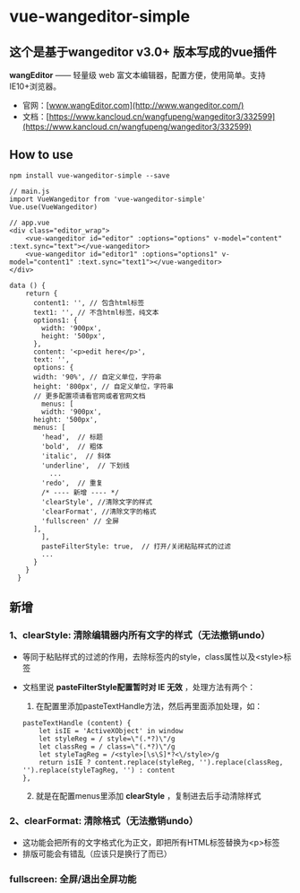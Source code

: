 # vue-wangeditor-simple


## 这个是基于**wangeditor v3.0+ 版本**写成的vue插件

**wangEditor** —— 轻量级 web 富文本编辑器，配置方便，使用简单。支持IE10+浏览器。

- 官网：[www.wangEditor.com](http://www.wangeditor.com/)
- 文档：[https://www.kancloud.cn/wangfupeng/wangeditor3/332599](https://www.kancloud.cn/wangfupeng/wangeditor3/332599)


## How to use

```
npm install vue-wangeditor-simple --save

// main.js
import VueWangeditor from 'vue-wangeditor-simple'
Vue.use(VueWangeditor)

// app.vue
<div class="editor_wrap">
    <vue-wangeditor id="editor" :options="options" v-model="content" :text.sync="text"></vue-wangeditor>
    <vue-wangeditor id="editor1" :options="options1" v-model="content1" :text.sync="text1"></vue-wangeditor>
</div>

data () {
    return {
      content1: '', // 包含html标签
      text1: '', // 不含html标签，纯文本
      options1: {
        width: '900px',
        height: '500px',
      },
      content: '<p>edit here</p>',
      text: '',
      options: {
      width: '90%', // 自定义单位，字符串
      height: '800px', // 自定义单位，字符串
      // 更多配置项请看官网或者官网文档
        menus: [
        width: '900px',
      height: '500px',
      menus: [
        'head',  // 标题
        'bold',  // 粗体
        'italic',  // 斜体
        'underline',  // 下划线
          ...
        'redo',  // 重复
        /* ---- 新增 ---- */
        'clearStyle', //清除文字的样式
        'clearFormat', //清除文字的格式
        'fullscreen' // 全屏
      ],
        ],
        pasteFilterStyle: true,  // 打开/关闭粘贴样式的过滤
        ...
      }
    }
  }
```

## 新增

### 1、clearStyle: 清除编辑器内所有文字的样式（无法撤销undo）
- 等同于粘贴样式的过滤的作用，去除标签内的style，class属性以及\<style>标签
- 文档里说 **pasteFilterStyle配置暂时对 IE 无效** ，处理方法有两个：

	1) 在配置里添加pasteTextHandle方法，然后再里面添加处理，如：

	```
	pasteTextHandle (content) {
  		let isIE = 'ActiveXObject' in window
  		let styleReg = / style=\"(.*?)\"/g
  		let classReg = / class=\"(.*?)\"/g
  		let styleTagReg = /<style>[\s\S]*?<\/style>/g
  		return isIE ? content.replace(styleReg, '').replace(classReg, '').replace(styleTagReg, '') : content
	},
	```

	2) 就是在配置menus里添加 **clearStyle** ，复制进去后手动清除样式

### 2、clearFormat: 清除格式（无法撤销undo）
- 这功能会把所有的文字格式化为正文，即把所有HTML标签替换为\<p>标签
- 排版可能会有错乱（应该只是换行了而已）

### fullscreen: 全屏/退出全屏功能
